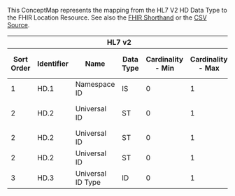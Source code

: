 
This ConceptMap represents the mapping from the HL7 V2 HD Data Type to the FHIR Location Resource. See also the <a href='https://github.com/HL7/v2-to-fhir/blob/master/tank/Datatype HD to Location.fsh'>FHIR Shorthand</a> or the <a href='https://github.com/HL7/v2-to-fhir/blob/master/mappings/datatypes/HL7 Data Type - FHIR R4_ HD[Location] - Sheet1.csv'>CSV Source</a>.
<table class='grid'><thead>
<tr><th colspan='6'>HL7 v2</th><th colspan='3'>Condition (IF True, args)</th><th colspan='7'>HL7 FHIR</th><th rowspan='2'>Comments</th></tr>
<tr><th title='Rows are listed in sequence of how they appear in the v2 standard. The first column, Sort Order, provides a sort order that can re-create the original v2 standard sequence in case one opts to re-sort/filter the rows.'>Sort Order</th><th title='Contains the formal Data Type Name and Component Sequence according to the base standard using &quot;.&quot; as the delimiter.'>Identifier</th><th title='The formal name of the field in the most current published version.'>Name</th><th title='The data type of the field in the most current published version if not deprecated, otherwise the data type at the time it was deprecated and removed.'>Data Type</th><th title='The V2 min cardinality expressed numerically.'>Cardinality - Min</th><th title='The V2 max cardinality expressed numerically.' style='border-right: 2px'>Cardinality - Max</th><th title='Condition in an easy to read syntax (Computable ANTLR)'>Computable ANTLR</th><th title='Condition in FHIRPath Notation'>Computable FHIRPath</th><th title='Condition expressed in narrative form' style='border-right: 2px'>Narrative</th><th title='An existing FHIR attribute in the target FHIR version.'>FHIR Attribute</th><th title='The FHIR attribute&apos;s data type in the target FHIR version.'>Proposed Extension</th><th title='The proposed FHIR Extension.'>Data Type</th><th title='The FHIR min cardinality expressed numerically.'>Cardinality - Min</th><th title='The FHIR max cardinality expressed numerically.' style='border-right: 2px'>Cardinality - Max</th><th title='The URL to the Data Type Map that is to be used for the attribute in this segment.'>Data Type Mapping</th><th title='The fixed or computed value to assign.'>Assignment</th><th title='Mapping for terminology tables.'>Vocabulary</th></tr></thead>
<tbody>
<tr><td>1</td><td>HD.1</td><td>Namespace ID</td><td>IS</td><td>0</td><td style='border-right: 2px'>1</td><td></td><td></td><td style='border-right: 2px'></td><td><a href='https://hl7.org/fhir/R4/Location.Location-definitions.html#Location.name'>Location.name</a></td><td></td><td><a href='https://hl7.org/fhir/R4/Location.Location-definitions.html#Location.string'>Location.string</a></td><td>0</td><td>1</td><td></td><td></td><td></td><td></td></tr>
<tr><td>2</td><td>HD.2</td><td>Universal ID</td><td>ST</td><td>0</td><td style='border-right: 2px'>1</td><td>IF HD.3 IN ("ISO", "UUID")</td><td></td><td style='border-right: 2px'></td><td><a href='https://hl7.org/fhir/R4/Location.Location-definitions.html#Location.identifier.value'>Location.identifier.value</a></td><td></td><td><a href='https://hl7.org/fhir/R4/Location.Location-definitions.html#Location.string'>Location.string</a></td><td>0</td><td>1</td><td></td><td></td><td></td><td></td></tr>
<tr><td>2</td><td>HD.2</td><td>Universal ID</td><td>ST</td><td>0</td><td style='border-right: 2px'>1</td><td></td><td></td><td style='border-right: 2px'></td><td><a href='https://hl7.org/fhir/R4/Location.Location-definitions.html#Location.physicalType.coding.code'>Location.physicalType.coding.code</a></td><td></td><td><a href='https://hl7.org/fhir/R4/Location.Location-definitions.html#Location.code'>Location.code</a></td><td>0</td><td>1</td><td></td><td></td><td>"si"</td><td></td></tr>
<tr><td>2</td><td>HD.2</td><td>Universal ID</td><td>ST</td><td>0</td><td style='border-right: 2px'>1</td><td></td><td></td><td style='border-right: 2px'></td><td><a href='https://hl7.org/fhir/R4/Location.Location-definitions.html#Location.physicalType.coding.system'>Location.physicalType.coding.system</a></td><td></td><td><a href='https://hl7.org/fhir/R4/Location.Location-definitions.html#Location.uri'>Location.uri</a></td><td>0</td><td>1</td><td></td><td></td><td>"<a href='http://terminology.hl7.org/CodeSystem/location-physical-type'>http://terminology.hl7.org/CodeSystem/location-physical-type</a>"</td><td></td></tr>
<tr><td>3</td><td>HD.3</td><td>Universal ID Type</td><td>ID</td><td>0</td><td style='border-right: 2px'>1</td><td></td><td></td><td style='border-right: 2px'></td><td></td><td></td><td></td><td></td><td></td><td></td><td></td><td></td><td></td></tr>
</tbody></table>
